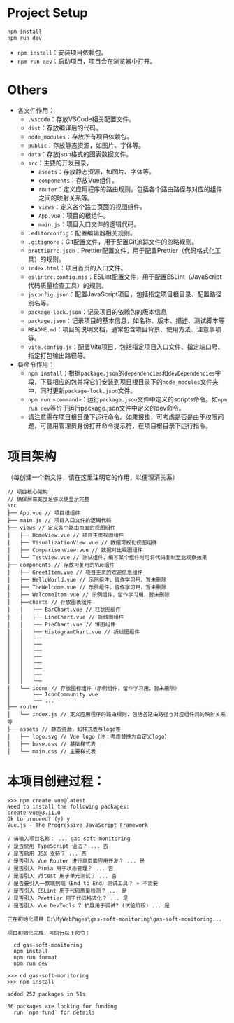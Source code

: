 # Project Setup

```sh
npm install
npm run dev
```

<ul>
<li><code>npm install</code>：安装项目依赖包。</li>
<li><code>npm run dev</code>：启动项目，项目会在浏览器中打开。</li>
</ul>

# Others

<ul>
  <li>各文件作用：
    <ul>
      <li><code>.vscode</code>：存放VSCode相关配置文件。</li>
      <li><code>dist</code>：存放编译后的代码。</li>
      <li><code>node_modules</code>：存放所有项目依赖包。</li>
      <li><code>public</code>：存放静态资源，如图片、字体等。</li>
      <li><code>data</code>：存放json格式的图表数据文件。</li>
      <li><code>src</code>：主要的开发目录。
        <ul>
          <li><code>assets</code>：存放静态资源，如图片、字体等。</li>
          <li><code>components</code>：存放Vue组件。</li>
          <li><code>router</code>：定义应用程序的路由规则，包括各个路由路径与对应的组件之间的映射关系等。</li>
          <li><code>views</code>：定义各个路由页面的视图组件。</li>
          <li><code>App.vue</code>：项目的根组件。</li>
          <li><code>main.js</code>：项目入口文件的逻辑代码。</li>
        </ul>
      <li><code>.editorconfig</code>：配置编辑器相关规则。</li>
      <li><code>.gitignore</code>：Git配置文件，用于配置Git追踪文件的忽略规则。</li>
      <li><code>prettierrc.json</code>：Prettier配置文件，用于配置Prettier（代码格式化工具）的规则。</li>
      <li><code>index.html</code>：项目首页的入口文件。</li>
      <li><code>eslintrc.config.mjs</code>：ESLint配置文件，用于配置ESLint（JavaScript代码质量检查工具）的规则。</li>
      <li><code>jsconfig.json</code>：配置JavaScript项目，包括指定项目根目录、配置路径别名等。</li>
      <li><code>package-lock.json</code>：记录项目的依赖包的版本信息</li>
      <li><code>package.json</code>：记录项目的基本信息，如名称、版本、描述、测试脚本等</li>
      <li><code>README.md</code>：项目的说明文档，通常包含项目背景、使用方法、注意事项等。</li>
      <li><code>vite.config.js</code>：配置Vite项目，包括指定项目入口文件、指定端口号、指定打包输出路径等。</li>
    </ul>
  </li>
  <li>各命令作用：
    <ul>
      <li><code>npm install</code>：根据<code>package.json</code>的<code>dependencies</code>和<code>devDependencies</code>字段，下载相应的包并将它们安装到项目根目录下的<code>node_modules</code>文件夹中，同时更新<code>package-lock.json</code>文件。</li>
      <li><code>npm run &lt;command&gt;</code>：运行<code>package.json</code>文件中定义的scripts命令。如<code>npm run dev</code>等价于运行package.json文件中定义的dev命令。</li>
<li>请注意需在项目根目录下运行命令。如果报错，可考虑是否是由于权限问题，可使用管理员身份打开命令提示符，在项目根目录下运行指令。</li>
</ul>
</ul>

# 项目架构
（每创建一个新文件，请在这里注明它的作用，以便理清关系）
```
// 项目核心架构
// 确保屏幕宽度足够以便显示完整
src
├── App.vue // 项目根组件
├── main.js // 项目入口文件的逻辑代码
├── views // 定义各个路由页面的视图组件
│   ├── HomeView.vue // 项目主页视图组件
│   ├── VisualizationView.vue // 数据可视化视图组件
│   ├── ComparisonView.vue // 数据对比视图组件
│   └── TestView.vue // 测试组件，编写某个组件时可将代码复制至此观察效果
├── components // 存放可复用的Vue组件
│   ├── GreetItem.vue // 项目主页的欢迎信息组件
│   ├── HelloWorld.vue // 示例组件，留作学习用，暂未删除
│   ├── TheWelcome.vue // 示例组件，留作学习用，暂未删除
│   ├── WelcomeItem.vue // 示例组件，留作学习用，暂未删除
│   ├──charts // 存放图表组件
│   │   ├── BarChart.vue // 柱状图组件
│   │   ├── LineChart.vue // 折线图组件
│   │   ├── PieChart.vue // 饼图组件
│   │   ├── HistogramChart.vue // 折线图组件
│   │   ├──
│   │   ├──
│   │   ├──
│   │   ├──
│   │   ├──
│   │   ├──
│   │   ├──
│   │   └──
│   └── icons // 存放图标组件（示例组件，留作学习用，暂未删除）
│       ├── IconCommunity.vue
│       └── ...
├── router
│   └── index.js // 定义应用程序的路由规则，包括各路由路径与对应组件间的映射关系等
├── assets // 静态资源，如样式表与logo等
│   ├── logo.svg // Vue logo（注：考虑替换为自定义logo）
│   ├── base.css // 基础样式表
│   └── main.css // 主要样式表
```

# 本项目创建过程：

```
>>> npm create vue@latest
Need to install the following packages:
create-vue@3.11.0
Ok to proceed? (y) y
Vue.js - The Progressive JavaScript Framework

√ 请输入项目名称： ... gas-soft-monitoring
√ 是否使用 TypeScript 语法？ ... 否
√ 是否启用 JSX 支持？ ... 否
√ 是否引入 Vue Router 进行单页面应用开发？ ... 是
√ 是否引入 Pinia 用于状态管理？ ... 否
√ 是否引入 Vitest 用于单元测试？ ... 否
√ 是否要引入一款端到端（End to End）测试工具？ » 不需要
√ 是否引入 ESLint 用于代码质量检测？ ... 是
√ 是否引入 Prettier 用于代码格式化？ ... 是
√ 是否引入 Vue DevTools 7 扩展用于调试? (试验阶段) ... 是

正在初始化项目 E:\MyWebPages\gas-soft-monitoring\gas-soft-monitoring...

项目初始化完成，可执行以下命令：

  cd gas-soft-monitoring
  npm install
  npm run format
  npm run dev

>>> cd gas-soft-monitoring
>>> npm install

added 252 packages in 51s

66 packages are looking for funding
  run `npm fund` for details
```